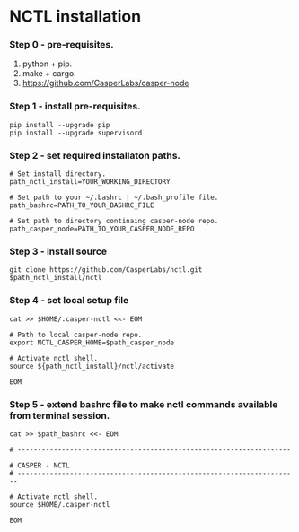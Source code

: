 # NCTL installation

### Step 0 - pre-requisites.

1. python + pip.   
2. make + cargo.
3. https://github.com/CasperLabs/casper-node

### Step 1 - install pre-requisites.

```
pip install --upgrade pip
pip install --upgrade supervisord
```

### Step 2 - set required installaton paths.

```
# Set install directory.
path_nctl_install=YOUR_WORKING_DIRECTORY

# Set path to your ~/.bashrc | ~/.bash_profile file.
path_bashrc=PATH_TO_YOUR_BASHRC_FILE

# Set path to directory continaing casper-node repo.
path_casper_node=PATH_TO_YOUR_CASPER_NODE_REPO
```

### Step 3 - install source

```
git clone https://github.com/CasperLabs/nctl.git $path_nctl_install/nctl
```

### Step 4 - set local setup file

```
cat >> $HOME/.casper-nctl <<- EOM

# Path to local casper-node repo.
export NCTL_CASPER_HOME=$path_casper_node

# Activate nctl shell.
source ${path_nctl_install}/nctl/activate

EOM
```

### Step 5 - extend bashrc file to make nctl commands available from terminal session.

```
cat >> $path_bashrc <<- EOM

# ----------------------------------------------------------------------
# CASPER - NCTL
# ----------------------------------------------------------------------

# Activate nctl shell.
source $HOME/.casper-nctl

EOM
```
